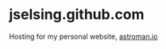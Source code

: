 jselsing.github.com
===================

Hosting for my personal website, [astroman.io](http://astroman.io "Jonatans personal homepage") 
